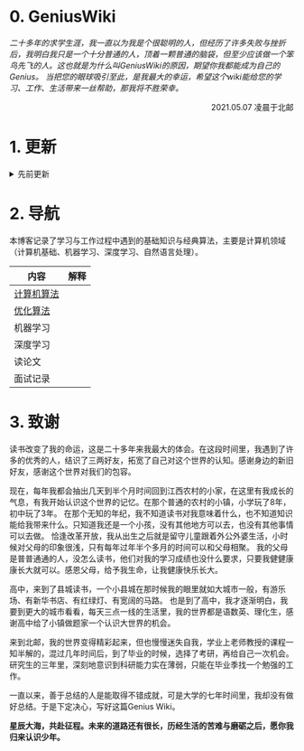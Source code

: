 # 0. GeniusWiki
*二十多年的求学生涯，我一直以为我是个很聪明的人，但经历了许多失败与挫折后，我明白我只是一个十分普通的人，顶着一颗普通的脑袋，但至少应该做一个笨鸟先飞的人。这也就是为什么叫GeniusWiki的原因，期望你我都能成为自己的Genius。*
*当把您的眼球吸引至此，是我最大的幸运，希望这个wiki能给您的学习、工作、生活带来一丝帮助，那我将不胜荣幸。*

<p align="right">2021.05.07 凌晨于北邮</p>



# 1. 更新

<details><summary>先前更新</summary><p> 
 
* [逻辑回归]()  
* [梯度下降]()   
* 

</p></details>





# 2. 导航

  本博客记录了学习与工作过程中遇到的基础知识与经典算法，主要是计算机领域（计算机基础、机器学习、深度学习、自然语言处理）。

| 内容                                                         | 解释 |
| ------------------------------------------------------------ | :--: |
| [计算机算法](https://github.com/2hip3ng/GeniusWiki/tree/main/Algorithms) |      |
| [优化算法](https://github.com/2hip3ng/GeniusWiki/tree/main/Optimization) |      |
| 机器学习                                                     |      |
| 深度学习                                                     |      |
| 读论文                                                       |      |
| 面试记录                                                     |      |



 # 3. 致谢

读书改变了我的命运，这是二十多年来我最大的体会。在这段时间里，我遇到了许多的优秀的人，结识了三两好友，拓宽了自己对这个世界的认知。感谢身边的新旧好友，感谢这个世界对我们的包容。


现在，每年我都会抽出几天到半个月时间回到江西农村的小家，在这里有我成长的气息，有我开始认识这个世界的记忆。在那个普通的农村的小镇，小学玩了8年，初中玩了3年。
在那个无知的年纪，我不知道读书对我意味着什么，也不知道知识能给我带来什么。只知道我还是一个小孩，没有其他地方可以去，也没有其他事情可以去做。
恰逢改革开放，我从出生之后就是留守儿童跟着外公外婆生活，小时候对父母的印象很浅，只有每年过年半个多月的时间可以和父母相聚。
我的父母是普普通通的人，没怎么读书，他们对我的学习成绩也没什么要求，只要我健健康康长大就可以。感恩父母，给予我生命，让我健康快乐长大。

高中，来到了县城读书，一个小县城在那时候我的眼里就如大城市一般，有游乐场、有新华书店、有红绿灯、有宽阔的马路。
也是到了高中，我才逐渐明白，我要到更大的城市看看，每天三点一线的生活里，我的世界都是语数英、理化生，感谢高中给了小镇做题家一个认识大世界的机会。

来到北邮，我的世界变得精彩起来，但也慢慢迷失自我，学业上老师教授的课程一知半解的，混过几年时间后，到了毕业的时候，选择了考研，再给自己一次机会。
研究生的三年里，深刻地意识到科研能力实在薄弱，只能在毕业季找一个勉强的工作。

一直以来，善于总结的人是能取得不错成就，可是大学的七年时间里，我却没有做好总结。于是下定决心，写好这篇Genius Wiki。


**星辰大海，共赴征程。未来的道路还有很长，历经生活的苦难与磨砺之后，愿你我归来认识少年。**


